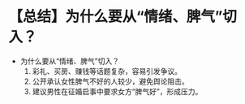 # 【总结】为什么要从“情绪、脾气”切入？

-   为什么要从“情绪、脾气”切入？
    1.  彩礼、买房、赚钱等话题复杂，容易引发争议。
    2.  公开承认女性脾气不好的人较少，避免舆论阻击。
    3.  建议男性在征婚启事中要求女方“脾气好”，形成压力。